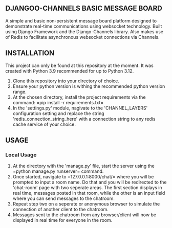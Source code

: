 ## **DJANGOO-CHANNELS BASIC MESSAGE BOARD**

A simple and basic non-persistent message board platform designed to demonstrate real-time communications using websocket technology. Built using Django Framework and the Django-Channels library. Also makes use of Redis to facilitate asynchronous websocket connections via Channels.

## **INSTALLATION**
This project can only be found at this repository at the moment. It was created with Python 3.9 recommended for up to Python 3.12.
  1. Clone this repository into your directory of choice.
  2. Ensure your python version is withing the recommended python version range.
  3. At the chosen directory, install the project requirements via the command: =pip install -r requirements.txt=
  4. In the 'settings.py' module, nagivate to the 'CHANNEL_LAYERS' configuration setting and replace the string 'redis_connection_string_here' with a connection string to any redis cache service of your choice.

## **USAGE**
### Local Usage
1. At the directory with the 'manage.py' file, start the server using the =python manage.py runserver= command.
2. Once started, navigate to =127.0.0.1:8000/chat/= where you will be prompted to input a room name. Do that and you will be redirected to the 'chat-room' page with two seperate areas. The first section displays in real time, messages posted in that room, while the other is an input field where you can send messages to the chatroom. 
3. Repeat step two on a seperate or anonymous browser to simulate the connection of another client to the chatroom.
4. Messages sent to the chatroom from any browser/client will now be displayed in real time for everyone in the room.
